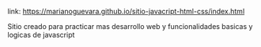 link: https://marianoguevara.github.io/sitio-javacript-html-css/index.html

Sitio creado para practicar mas desarrollo web y funcionalidades basicas y logicas de javascript

